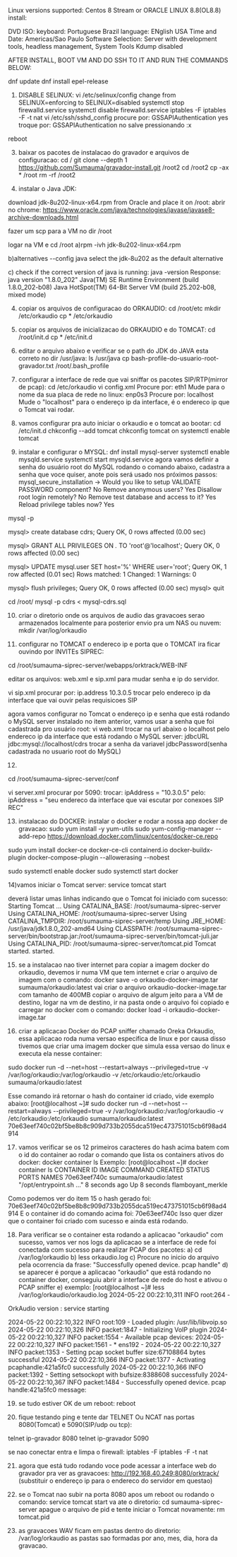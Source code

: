 Linux versions supported: Centos 8 Stream or ORACLE LINUX 8.8(OL8.8) install:

DVD ISO:
keyboard: Portuguese Brazil
language: ENglish USA
Time and Date: Americas/Sao Paulo
Software Selection: Server with development tools, headless management, System Tools
Kdump disabled


AFTER INSTALL, BOOT VM AND DO SSH TO IT AND RUN THE COMMANDS BELOW:

dnf update
dnf install epel-release 

1) DISABLE SELINUX:
vi /etc/selinux/config
change from SELINUX=enforcing to SELINUX=disabled
systemctl stop firewalld.service
systemctl disable firewalld.service
iptables -F
iptables -F -t nat
vi /etc/ssh/sshd_config
procure por: GSSAPIAuthentication yes
troque por: GSSAPIAuthentication no
salve pressionando :x <enter>

reboot


3) baixar os pacotes de instalacao do gravador e arquivos de configuracao:
cd /
git clone --depth 1 https://github.com/Sumauma/gravador-install.git /root2
cd /root2
cp -ax * /root
rm -rf /root2


4) instalar o Java JDK:

download jdk-8u202-linux-x64.rpm from Oracle and place it on /root:
abrir no chrome: https://www.oracle.com/java/technologies/javase/javase8-archive-downloads.html

fazer um scp para a VM no dir /root

logar na VM e cd /root
a)rpm -ivh jdk-8u202-linux-x64.rpm

b)alternatives --config java
select the jdk-8u202 as the default alternative

c) check if the correct version of java is running:
java -version
Response:
java version "1.8.0_202"
Java(TM) SE Runtime Environment (build 1.8.0_202-b08)
Java HotSpot(TM) 64-Bit Server VM (build 25.202-b08, mixed mode)


4) copiar os arquivos de configuracao do ORKAUDIO:
cd /root/etc
mkdir /etc/orkaudio
cp * /etc/orkaudio
5) copiar os arquivos de inicializacao do ORKAUDIO e do TOMCAT:
cd /root/init.d
cp * /etc/init.d
6) editar o arquivo abaixo e verificar se o path do JDK do JAVA esta correto no dir /usr/java:
ls /usr/java
cp bash-profile-do-usuario-root-gravador.txt /root/.bash_profile

7) configurar a interface de rede que vai sniffar os pacotes SIP/RTP(mirror de pcap):
cd /etc/orkaudio
vi config.xml
Procure por:
<Devices>eth1</Devices>
Mude para o nome da sua placa de rede no linux:
<Devices>enp0s3</Devices>
Procure por:
<TrackerHostname>localhost</TrackerHostname>
Mude o "localhost" para o endereço ip da interface, é o endereco ip que o Tomcat vai rodar.

8) vamos configurar pra auto iniciar o orkaudio e o tomcat ao bootar:
cd /etc/init.d
chkconfig --add tomcat
chkconfig tomcat on
systemctl enable tomcat
 
 9) instalar e configurar o MYSQL:
 dnf install mysql-server
 systemctl enable mysqld.service
 systemctl start mysqld.service
agora vamos definir a senha do usuário root do MySQL rodando o comando abaixo, cadastra a senha que voce quiser, anote pois será usado nos próximos passos:
 mysql_secure_installation -> Would you like to setup VALIDATE PASSWORD component? No
Remove anonymous users? Yes
Disallow root login remotely? No
Remove test database and access to it? Yes
Reload privilege tables now? Yes
 
mysql -p <enter>

mysql> create database cdrs;
Query OK, 0 rows affected (0.00 sec)

mysql> GRANT ALL PRIVILEGES ON *.* TO 'root'@'localhost';
Query OK, 0 rows affected (0.00 sec)

mysql> UPDATE mysql.user SET host='%' WHERE user='root';
Query OK, 1 row affected (0.01 sec)
Rows matched: 1  Changed: 1  Warnings: 0

mysql> flush privileges;
Query OK, 0 rows affected (0.00 sec)
mysql> quit

cd /root/
mysql -p cdrs < mysql-cdrs.sql

10) criar o diretorio onde os arquivos de audio das gravacoes serao armazenados localmente para posterior envio pra um NAS ou nuvem:
mkdir /var/log/orkaudio

11) configurar no TOMCAT o endereco ip e porta que o TOMCAT ira ficar ouvindo por INVITEs SIPREC:

cd /root/sumauma-siprec-server/webapps/orktrack/WEB-INF

editar os arquivos: web.xml e sip.xml para mudar senha e ip do servidor.

vi sip.xml
procurar por:
<context-param>
        <param-name>ip.address</param-name>
        <param-value>10.3.0.5</param-value>
</context-param>
trocar pelo endereco ip da interface que vai ouvir pelas requisicoes SIP

agora vamos configurar no Tomcat o endereço ip e senha que está rodando o MySQL server instalado no item anterior, vamos usar a senha que foi cadastrada pro usuário root:
vi web.xml 
trocar na url abaixo o localhost pelo endereco ip da interface que está rodando o MySQL server:
<context-param>
        <param-name>jdbcURL</param-name>
        <param-value>jdbc:mysql://localhost/cdrs</param-value>
</context-param>
trocar a senha da variavel jdbcPassword(senha cadastrada no usuario root do MySQL)

12) 
cd /root/sumauma-siprec-server/conf

vi server.xml
procurar por 5090:
trocar: 
ipAddress = "10.3.0.5"
pelo:
ipAddress = "seu endereco da interface que vai escutar por conexoes SIP REC"

13) instalacao do DOCKER:
instalar o docker e rodar a nossa app docker de gravacao:
sudo yum install -y yum-utils
sudo yum-config-manager --add-repo https://download.docker.com/linux/centos/docker-ce.repo

sudo yum install docker-ce docker-ce-cli containerd.io docker-buildx-plugin docker-compose-plugin --allowerasing --nobest

sudo systemctl enable docker
sudo systemctl start docker

14)vamos iniciar o Tomcat server:
service tomcat start

deverá listar umas linhas indicando que o Tomcat foi iniciado com sucesso:
Starting Tomcat ... Using CATALINA_BASE:   /root/sumauma-siprec-server
Using CATALINA_HOME:   /root/sumauma-siprec-server
Using CATALINA_TMPDIR: /root/sumauma-siprec-server/temp
Using JRE_HOME:        /usr/java/jdk1.8.0_202-amd64
Using CLASSPATH:       /root/sumauma-siprec-server/bin/bootstrap.jar:/root/sumauma-siprec-server/bin/tomcat-juli.jar
Using CATALINA_PID:    /root/sumauma-siprec-server/tomcat.pid
Tomcat started.
started.

15) se a instalacao nao tiver internet para copiar a imagem docker do orkaudio, devemos ir numa VM que tem internet e criar o arquivo de imagem com o comando:
    docker save -o orkaudio-docker-image.tar sumauma/orkaudio:latest
    vai criar o arquivo orkaudio-docker-image.tar com tamanho de 400MB
    copiar o arquivo de algum jeito para a VM de destino, logar na vm de destino, ir na pasta onde o arquivo foi copiado e carregar no docker com o comando:
    docker load -i orkaudio-docker-image.tar
    
16) criar a aplicacao Docker do PCAP sniffer chamado Oreka Orkaudio, essa aplicacao roda numa versao especifica de linux e por causa disso tivemos que criar uma imagem docker que simula essa versao do linux e executa ela nesse container:
    
sudo docker run -d --net=host --restart=always --privileged=true -v /var/log/orkaudio:/var/log/orkaudio  -v /etc/orkaudio:/etc/orkaudio sumauma/orkaudio:latest 

Esse comando irá retornar o hash do container id criado, vide exemplo abaixo:
[root@localhost ~]# sudo docker run -d --net=host --restart=always --privileged=true -v /var/log/orkaudio:/var/log/orkaudio -v /etc/orkaudio:/etc/orkaudio sumauma/orkaudio:latest
70e63eef740c02bf5be8b8c909d733b2055dca519ec473751015cb6f98ad4914


17) vamos verificar se os 12 primeiros caracteres do hash acima batem com o id do container ao rodar o comando que lista os containers ativos do docker:
    docker container ls
    Exemplo:
    [root@localhost ~]# docker container ls
    CONTAINER ID   IMAGE                     COMMAND                  CREATED         STATUS         PORTS     NAMES
    70e63eef740c   sumauma/orkaudio:latest   "/opt/entrypoint.sh …"   8 seconds ago   Up 8 seconds             flamboyant_merkle   

Como podemos ver do item 15 o hash gerado foi: 70e63eef740c02bf5be8b8c909d733b2055dca519ec473751015cb6f98ad4914
E o container id do comando acima foi:         70e63eef740c
Isso quer dizer que o container foi criado com sucesso e ainda está rodando.

18) Para verificar se o container esta rodando a aplicacao "orkaudio" com sucesso, vamos ver nos logs da aplicacao se a interface de rede foi conectada com sucesso para realizar PCAP dos pacotes:
    a) cd /var/log/orkaudio
    b) less orkaudio.log
    c) Procure no inicio do arquivo pela ocorrencia da frase: "Successfully opened device. pcap handle"
    d) se aparecer é porque a aplicacao "orkaudio" que está rodando no container docker, conseguiu abrir a interface de rede do host e ativou o PCAP sniffer
    e) exemplo:
    [root@localhost ~]# less /var/log/orkaudio/orkaudio.log
2024-05-22 00:22:10,311  INFO root:264 - 

OrkAudio version : service starting

2024-05-22 00:22:10,322  INFO root:109 - Loaded plugin: /usr/lib/libvoip.so
2024-05-22 00:22:10,326  INFO packet:1847 - Initializing VoIP plugin
2024-05-22 00:22:10,327  INFO packet:1554 - Available pcap devices:
2024-05-22 00:22:10,327  INFO packet:1561 - * ens192 - 
2024-05-22 00:22:10,327  INFO packet:1353 - Setting pcap socket buffer size:67108864 bytes successful
2024-05-22 00:22:10,366  INFO packet:1377 - Activating pcaphandle:421a5fc0 successfully
2024-05-22 00:22:10,366  INFO packet:1392 - Setting setsockopt with bufsize:8388608 successfully
2024-05-22 00:22:10,367  INFO packet:1484 - Successfully opened device. pcap handle:421a5fc0 message:
    
19) se tudo estiver OK de um reboot:
reboot

20) fique testando ping e tente dar TELNET Ou NCAT nas portas 8080(Tomcat) e 5090(SIP/udp ou tcp):

telnet ip-gravador 8080
telnet ip-gravador 5090

se nao conectar entra e limpa o firewall:
iptables -F
iptables -F -t nat

21) agora que está tudo rodando voce pode acessar a interface web do gravador pra ver as gravacoes:
 http://192.168.40.249:8080/orktrack/ (substituir o endereço ip para o endereco do servidor em questao)
   
22) se o Tomcat nao subir na porta 8080 apos um reboot ou rodando o comando: service tomcat start
va ate o diretorio: 
cd sumauma-siprec-server
apague o arquivo de pid e tente iniciar o Tomcat novamente:
rm tomcat.pid

23) as gravacoes WAV ficam em pastas dentro do diretorio: /var/log/orkaudio
    as pastas sao formadas por ano, mes, dia, hora da gravacao.
    
